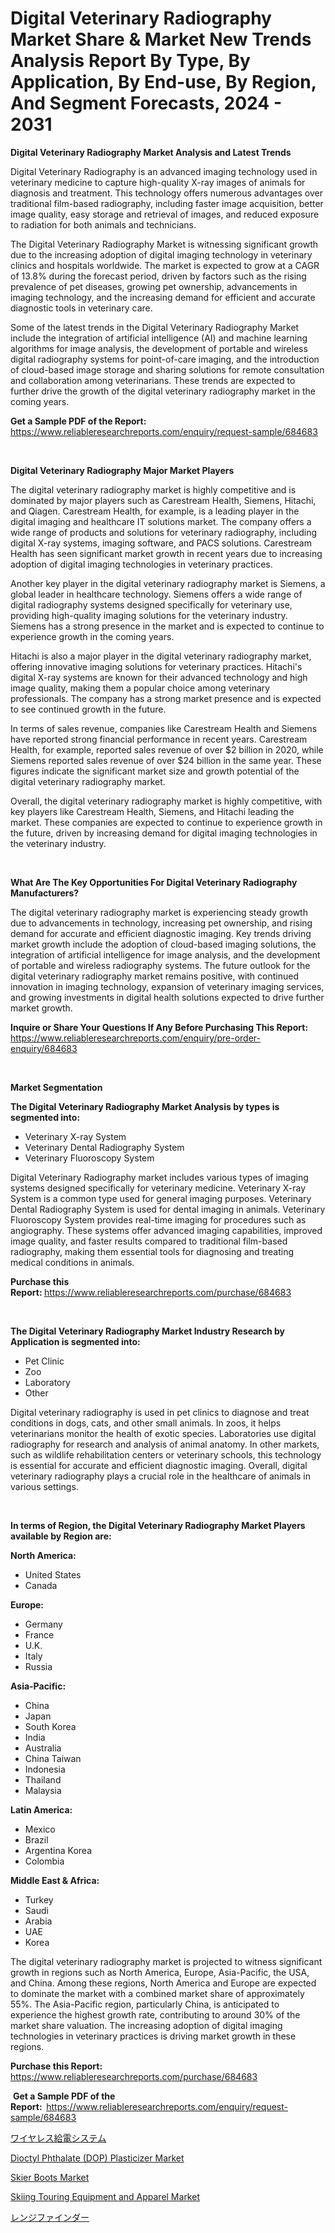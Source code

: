 <p><h1>Digital Veterinary Radiography Market Share & Market New Trends Analysis Report By Type, By Application, By End-use, By Region, And Segment Forecasts, 2024 - 2031</h1></p><p><strong>Digital Veterinary Radiography Market Analysis and Latest Trends</strong></p>
<p><p>Digital Veterinary Radiography is an advanced imaging technology used in veterinary medicine to capture high-quality X-ray images of animals for diagnosis and treatment. This technology offers numerous advantages over traditional film-based radiography, including faster image acquisition, better image quality, easy storage and retrieval of images, and reduced exposure to radiation for both animals and technicians.</p><p>The Digital Veterinary Radiography Market is witnessing significant growth due to the increasing adoption of digital imaging technology in veterinary clinics and hospitals worldwide. The market is expected to grow at a CAGR of 13.8% during the forecast period, driven by factors such as the rising prevalence of pet diseases, growing pet ownership, advancements in imaging technology, and the increasing demand for efficient and accurate diagnostic tools in veterinary care.</p><p>Some of the latest trends in the Digital Veterinary Radiography Market include the integration of artificial intelligence (AI) and machine learning algorithms for image analysis, the development of portable and wireless digital radiography systems for point-of-care imaging, and the introduction of cloud-based image storage and sharing solutions for remote consultation and collaboration among veterinarians. These trends are expected to further drive the growth of the digital veterinary radiography market in the coming years.</p></p>
<p><strong>Get a Sample PDF of the Report:&nbsp;</strong> <a href="https://www.reliableresearchreports.com/enquiry/request-sample/684683">https://www.reliableresearchreports.com/enquiry/request-sample/684683</a></p>
<p>&nbsp;</p>
<p><strong>Digital Veterinary Radiography Major Market Players</strong></p>
<p><p>The digital veterinary radiography market is highly competitive and is dominated by major players such as Carestream Health, Siemens, Hitachi, and Qiagen. Carestream Health, for example, is a leading player in the digital imaging and healthcare IT solutions market. The company offers a wide range of products and solutions for veterinary radiography, including digital X-ray systems, imaging software, and PACS solutions. Carestream Health has seen significant market growth in recent years due to increasing adoption of digital imaging technologies in veterinary practices.</p><p>Another key player in the digital veterinary radiography market is Siemens, a global leader in healthcare technology. Siemens offers a wide range of digital radiography systems designed specifically for veterinary use, providing high-quality imaging solutions for the veterinary industry. Siemens has a strong presence in the market and is expected to continue to experience growth in the coming years.</p><p>Hitachi is also a major player in the digital veterinary radiography market, offering innovative imaging solutions for veterinary practices. Hitachi's digital X-ray systems are known for their advanced technology and high image quality, making them a popular choice among veterinary professionals. The company has a strong market presence and is expected to see continued growth in the future.</p><p>In terms of sales revenue, companies like Carestream Health and Siemens have reported strong financial performance in recent years. Carestream Health, for example, reported sales revenue of over $2 billion in 2020, while Siemens reported sales revenue of over $24 billion in the same year. These figures indicate the significant market size and growth potential of the digital veterinary radiography market.</p><p>Overall, the digital veterinary radiography market is highly competitive, with key players like Carestream Health, Siemens, and Hitachi leading the market. These companies are expected to continue to experience growth in the future, driven by increasing demand for digital imaging technologies in the veterinary industry.</p></p>
<p>&nbsp;</p>
<p><strong>What Are The Key Opportunities For Digital Veterinary Radiography Manufacturers?</strong></p>
<p><p>The digital veterinary radiography market is experiencing steady growth due to advancements in technology, increasing pet ownership, and rising demand for accurate and efficient diagnostic imaging. Key trends driving market growth include the adoption of cloud-based imaging solutions, the integration of artificial intelligence for image analysis, and the development of portable and wireless radiography systems. The future outlook for the digital veterinary radiography market remains positive, with continued innovation in imaging technology, expansion of veterinary imaging services, and growing investments in digital health solutions expected to drive further market growth.</p></p>
<p><strong>Inquire or Share Your Questions If Any Before Purchasing This Report:</strong> <a href="https://www.reliableresearchreports.com/enquiry/pre-order-enquiry/684683">https://www.reliableresearchreports.com/enquiry/pre-order-enquiry/684683</a></p>
<p>&nbsp;</p>
<p><strong>Market Segmentation</strong></p>
<p><strong>The Digital Veterinary Radiography Market Analysis by types is segmented into:</strong></p>
<p><ul><li>Veterinary X-ray System</li><li>Veterinary Dental Radiography System</li><li>Veterinary Fluoroscopy System</li></ul></p>
<p><p>Digital Veterinary Radiography market includes various types of imaging systems designed specifically for veterinary medicine. Veterinary X-ray System is a common type used for general imaging purposes. Veterinary Dental Radiography System is used for dental imaging in animals. Veterinary Fluoroscopy System provides real-time imaging for procedures such as angiography. These systems offer advanced imaging capabilities, improved image quality, and faster results compared to traditional film-based radiography, making them essential tools for diagnosing and treating medical conditions in animals.</p></p>
<p><strong>Purchase this Report:&nbsp;</strong><a href="https://www.reliableresearchreports.com/purchase/684683">https://www.reliableresearchreports.com/purchase/684683</a></p>
<p>&nbsp;</p>
<p><strong>The Digital Veterinary Radiography Market Industry Research by Application is segmented into:</strong></p>
<p><ul><li>Pet Clinic</li><li>Zoo</li><li>Laboratory</li><li>Other</li></ul></p>
<p><p>Digital veterinary radiography is used in pet clinics to diagnose and treat conditions in dogs, cats, and other small animals. In zoos, it helps veterinarians monitor the health of exotic species. Laboratories use digital radiography for research and analysis of animal anatomy. In other markets, such as wildlife rehabilitation centers or veterinary schools, this technology is essential for accurate and efficient diagnostic imaging. Overall, digital veterinary radiography plays a crucial role in the healthcare of animals in various settings.</p></p>
<p>&nbsp;</p>
<p><strong>In terms of Region, the Digital Veterinary Radiography Market Players available by Region are:</strong></p>
<p>
    <p> <strong> North America: </strong>
        <ul>
            <li>United States</li>
            <li>Canada</li>
        </ul>
        </p> 
    <p> <strong> Europe: </strong>
        <ul>
            <li>Germany</li>
            <li>France</li>
            <li>U.K.</li>
            <li>Italy</li>
            <li>Russia</li>
        </ul>
        </p> 
    <p> <strong> Asia-Pacific: </strong>
        <ul>
            <li>China</li>
            <li>Japan</li>
            <li>South Korea</li>
            <li>India</li>
            <li>Australia</li>
            <li>China Taiwan</li>
            <li>Indonesia</li>
            <li>Thailand</li>
            <li>Malaysia</li>
        </ul>
        </p> 
    <p> <strong> Latin America: </strong>
        <ul>
            <li>Mexico</li>
            <li>Brazil</li>
            <li>Argentina Korea</li>
            <li>Colombia</li>
        </ul>
        </p> 
    <p> <strong> Middle East & Africa: </strong>
        <ul>
            <li>Turkey</li>
            <li>Saudi</li>
            <li>Arabia</li>
            <li>UAE</li>
            <li>Korea</li>
        </ul>
    </p>
    </p>
<p><p>The digital veterinary radiography market is projected to witness significant growth in regions such as North America, Europe, Asia-Pacific, the USA, and China. Among these regions, North America and Europe are expected to dominate the market with a combined market share of approximately 55%. The Asia-Pacific region, particularly China, is anticipated to experience the highest growth rate, contributing to around 30% of the market share valuation. The increasing adoption of digital imaging technologies in veterinary practices is driving market growth in these regions.</p></p>
<p><strong>Purchase this Report: </strong><a href="https://www.reliableresearchreports.com/purchase/684683">https://www.reliableresearchreports.com/purchase/684683</a></p>
<p>&nbsp;<strong>Get a Sample PDF of the Report:&nbsp;&nbsp;</strong><a href="https://www.reliableresearchreports.com/enquiry/request-sample/684683">https://www.reliableresearchreports.com/enquiry/request-sample/684683</a></p>
<p><strong></strong></p>
<p><p><a href="https://github.com/dzy793153605/Market-Research-Report-List-1/blob/main/8878413186800.md">ワイヤレス給電システム</a></p><p><a href="https://issuu.com/reportprime-2/docs/dioctyl-phthalate-dop-plasticizer-market-size-2030">Dioctyl Phthalate (DOP) Plasticizer Market</a></p><p><a href="https://view.publitas.com/reportprime-1/skier-boots-market-share-market-new-trends-analysis-report-by-type-by-application-by-end-use-by-region-and-segment-forecasts-2024-2031/">Skier Boots Market</a></p><p><a href="https://view.publitas.com/reportprime-1/skiing-touring-equipment-and-apparel-market-share-market-new-trends-analysis-report-by-type-by-application-by-end-use-by-region-and-segment-forecasts-2024-2031/">Skiing Touring Equipment and Apparel Market</a></p><p><a href="https://github.com/oafhukehf4709715/Market-Research-Report-List-1/blob/main/4027039186799.md">レンジファインダー</a></p></p>